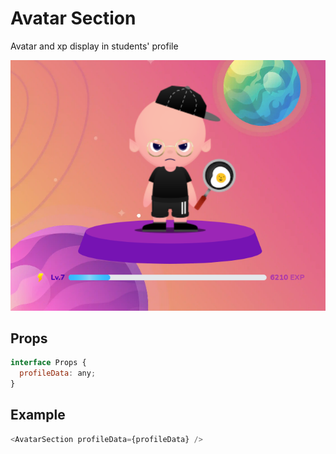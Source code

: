 # Avatar Section

Avatar and xp display in students' profile

![](./readmeIMG/2023-02-22-11-04-23.png)

## Props

```js
interface Props {
  profileData: any;
}
```

## Example

```js
<AvatarSection profileData={profileData} />
```
